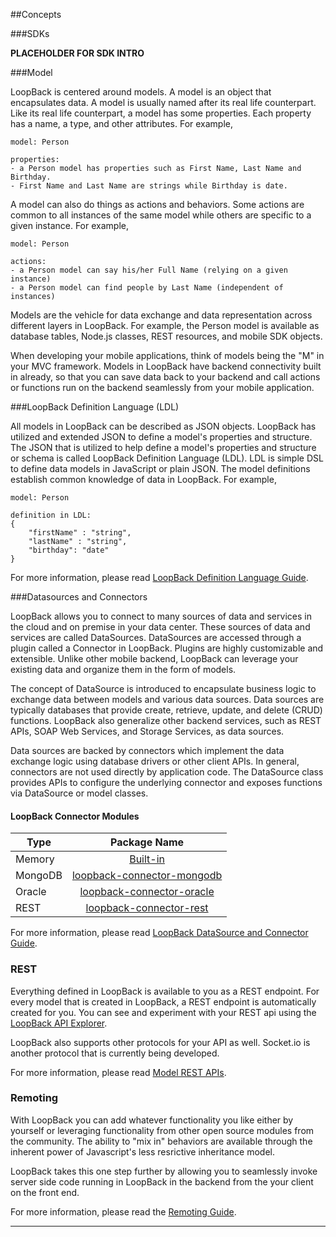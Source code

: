 ##Concepts

###SDKs

**PLACEHOLDER FOR SDK INTRO**

###Model

LoopBack is centered around models.  A model is an object that encapsulates
data.  A model is usually named after its real life counterpart.  Like its real
life counterpart, a model has some properties. Each property has a name, a type,
and other attributes. For example,

    model: Person

    properties:
    - a Person model has properties such as First Name, Last Name and Birthday.
    - First Name and Last Name are strings while Birthday is date.

A model can also do things as actions and behaviors. Some actions are common to
all instances of the same model while others are specific to a given instance.
For example,

    model: Person

    actions:
    - a Person model can say his/her Full Name (relying on a given instance)
    - a Person model can find people by Last Name (independent of instances)

Models are the vehicle for data exchange and data representation across
different layers in LoopBack. For example, the Person model is available as
database tables, Node.js classes, REST resources, and mobile SDK objects.

When developing your mobile applications, think of models being the "M" in your
MVC framework.  Models in LoopBack have backend connectivity built in already,
so that you can save data back to your backend and call actions or functions run
on the backend seamlessly from your mobile application.

###LoopBack Definition Language (LDL)

All models in LoopBack can be described as JSON objects.  LoopBack has utilized
and extended JSON to define a model's properties and structure. The JSON that is
utilized to help define a model's properties and structure or schema is called
LoopBack Definition Language (LDL). LDL is simple DSL to define data models in
JavaScript or plain JSON. The model definitions establish common knowledge of
data in LoopBack. For example,

    model: Person

    definition in LDL:
    {
        "firstName" : "string",
        "lastName" : "string",
        "birthday": "date"
    }

For more information, please read [LoopBack Definition Language Guide](/loopback-datasource-juggler/#loopback-definition-language-guide).

###Datasources and Connectors

LoopBack allows you to connect to many sources of data and services in the cloud
and on premise in your data center. These sources of data and services are
called DataSources. DataSources are accessed through a plugin called a Connector
in LoopBack.  Plugins are highly customizable and extensible.  Unlike other
mobile backend, LoopBack can leverage your existing data and organize them in
the form of models.

The concept of DataSource is introduced to encapsulate business logic to
exchange data between models and various data sources. Data sources are
typically databases that provide create, retrieve, update, and delete (CRUD)
functions. LoopBack also generalize other backend services, such as REST APIs,
SOAP Web Services, and Storage Services, as data sources.

Data sources are backed by connectors which implement the data exchange logic
using database drivers or other client APIs. In general, connectors are not used
directly by application code. The DataSource class provides APIs to configure
the underlying connector and exposes functions via DataSource or model classes.

#### LoopBack Connector Modules

|    Type   | Package Name                                                                           |
| --------- |:--------------------------------------------------------------------------------------:|
| Memory    | [Built-in](https://github.com/strongloop/loopback-datasource-juggler) |
| MongoDB   | [loopback-connector-mongodb](https://github.com/strongloop/loopback-connector-mongodb) |
| Oracle    | [loopback-connector-oracle](https://github.com/strongloop/loopback-connector-oracle)   |
| REST      | [loopback-connector-rest](https://github.com/strongloop/loopback-connector-rest)       |

For more information, please read [LoopBack DataSource and Connector Guide](/loopback-datasource-juggler/#loopback-datasource-and-connector-guide).

### REST

Everything defined in LoopBack is available to you as a REST endpoint.  For
every model that is created in LoopBack, a REST endpoint is automatically
created for you.  You can see and experiment with your REST api using the
[LoopBack API Explorer](http://localhost:3000/explorer/).

LoopBack also supports other protocols for your API as well.  Socket.io is
another protocol that is currently being developed.

For more information, please read [Model REST APIs](#model-rest-api).

### Remoting

With LoopBack you can add whatever functionality you like either
by yourself or leveraging functionality from other open source
modules from the community.  The ability to "mix in" behaviors are
available through the inherent power of Javascript's less resrictive
inheritance model.

LoopBack takes this one step further by allowing you to seamlessly
invoke server side code running in LoopBack in the backend from the
your client on the front end.

For more information, please read the [Remoting Guide](/strong-remoting).

---
